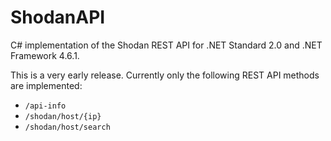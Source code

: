# ShodanAPI

C# implementation of the Shodan REST API for .NET Standard 2.0 and .NET Framework 4.6.1.

This is a very early release. Currently only the following REST API methods are implemented:
- `/api-info`
- `/shodan/host/{ip}`
- `/shodan/host/search`

